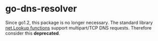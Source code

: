 # go-dns-resolver

Since go1.2, this package is no longer necessary. The standard library
[net.Lookup functions](http://golang.org/pkg/net) support multipart/TCP DNS
requests. Therefore consider this **deprecated**.

